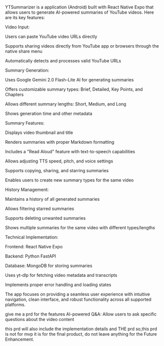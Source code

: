 YTSummarizer is a  application (Android) built with React Native Expo that allows users to generate AI-powered summaries of YouTube videos. Here are its key features:

Video Input:

Users can paste YouTube video URLs directly

Supports sharing videos directly from YouTube app or browsers through the native share menu

Automatically detects and processes valid YouTube URLs

Summary Generation:

Uses Google Gemini 2.0 Flash-Lite AI for generating summaries

Offers customizable summary types: Brief, Detailed, Key Points, and Chapters

Allows different summary lengths: Short, Medium, and Long

Shows generation time and other metadata

Summary Features:

Displays video thumbnail and title

Renders summaries with proper Markdown formatting

Includes a "Read Aloud" feature with text-to-speech capabilities

Allows adjusting TTS speed, pitch, and voice settings

Supports copying, sharing, and starring summaries

Enables users to create new summary types for the same video

History Management:

Maintains a history of all generated summaries

Allows filtering starred summaries

Supports deleting unwanted summaries

Shows multiple summaries for the same video with different types/lengths

Technical Implementation:

Frontend: React Native Expo

Backend: Python FastAPI

Database: MongoDB for storing summaries

Uses yt-dlp for fetching video metadata and transcripts

Implements proper error handling and loading states

The app focuses on providing a seamless user experience with intuitive navigation, clean interface, and robust functionality across all supported platforms.

give me a prd for the features AI-powered Q&A: Allow users to ask specific questions about the video content


this prd will also include the implementation details and THE prd so,this prd is not for mvp it is for the final product, do not leave anything for the Future Enhancement.